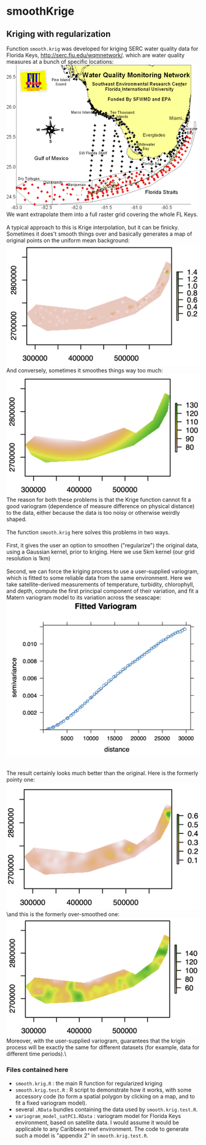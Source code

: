 # smoothKrige
## Kriging with regularization

Function `smooth.krig` was developed for kriging SERC water quality data for Florida Keys, http://serc.fiu.edu/wqmnetwork/. which are water quality measures at a bunch of specific locations:\
![SERC stations](SERC_stations.png)
\
We want extrapolate them into a full raster grid covering the whole FL Keys. \
\
A typical approach to this is Krige interpolation, but it can be finicky.
Sometimes it does't smooth things over and basically generates a map of original points on the uniform mean background:\
![bad kriging: pointy](badKrig_pointy.png)
\
And conversely, sometimes it smoothes things way too much:\
![bad kriging: too smooth](badKrig_oversmooth.png)
\
The reason for both these problems is that the Krige function cannot fit a good variogram (dependence of measure difference on physical distance) to the data, either because the data is too noisy or otherwise weirdly shaped. \
\
The function `smooth.krig` here solves this problems in two ways.\
\
First, it gives the user an option to smoothen ("regularize") the original data, using a Gaussian kernel, prior to kriging. Here we use 5km kernel (our grid resolution is 1km)\
\
Second, we can force the kriging process to use a user-supplied variogram, which is fitted to some reliable data from the same environment. Here we take satellite-derived measurements of temperature, turbidity, chlorophyll, and depth, compute the first principal component of their variation, and fit a Matern variogram model to its variation across the seascape: \
![variogram and fitted model](fitted_variogram.png)

\
The result certainly looks much better than the original. Here is the formerly pointy one:\
![good kriging not pointy](goodKrig_pointy.png)\
\and this is the formerly over-smoothed one:\
![good kriging not too smooth](goodKrig_oversmooth.png)
\
Moreover, with the user-supplied variogram, guarantees that the krigin process will be exactly the same for different datasets (for example, data for different time periods).\

### Files contained here

- `smooth.krig.R` : the main R function for regularized kriging
- `smooth.krig.test.R` : R script to demonstrate how it works, with some accessory code (to form a spatial polygon by clicking on a map, and to fit a fixed variogram model).
- several `.RData` bundles containing the data used by `smooth.krig.test.R`.
- `variogram_model_satPC1.RData` : variogram model for Florida Keys environment, based on satellite data. I would assume it would be applicable to any Caribbean reef environment. The code to generate such a model is "appendix 2" in `smooth.krig.test.R`.
  
